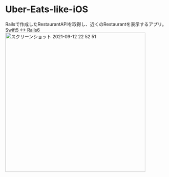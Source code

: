 # Uber-Eats-like-iOS
Railsで作成したRestaurantAPIを取得し、近くのRestaurantを表示するアプリ。
Swift5 <-> Rails6
<img width="437" alt="スクリーンショット 2021-09-12 22 52 51" src="https://user-images.githubusercontent.com/51296886/132990311-62875243-79de-48af-a746-8892a321d28e.png">
